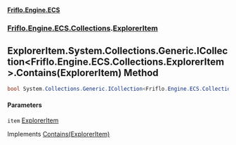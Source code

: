 #### [Friflo.Engine.ECS](index.md#'index')
### [Friflo.Engine.ECS.Collections](Friflo.Engine.ECS.Collections.md#'Friflo.Engine.ECS.Collections').[ExplorerItem](ExplorerItem.md#'Friflo.Engine.ECS.Collections.ExplorerItem')

## ExplorerItem.System.Collections.Generic.ICollection<Friflo.Engine.ECS.Collections.ExplorerItem>.Contains(ExplorerItem) Method

```csharp
bool System.Collections.Generic.ICollection<Friflo.Engine.ECS.Collections.ExplorerItem>.Contains(Friflo.Engine.ECS.Collections.ExplorerItem item);
```
#### Parameters

<a name='Friflo.Engine.ECS.Collections.ExplorerItem.System.Collections.Generic.ICollection_Friflo.Engine.ECS.Collections.ExplorerItem_.Contains(Friflo.Engine.ECS.Collections.ExplorerItem).item'></a>

`item` [ExplorerItem](ExplorerItem.md#'Friflo.Engine.ECS.Collections.ExplorerItem')

Implements [Contains(ExplorerItem)](https://docs.microsoft.com/en-us/dotnet/api/System.Collections.Generic.ICollection-1.Contains#System_Collections_Generic_ICollection_1_Contains__0_#'System.Collections.Generic.ICollection`1.Contains(`0)')